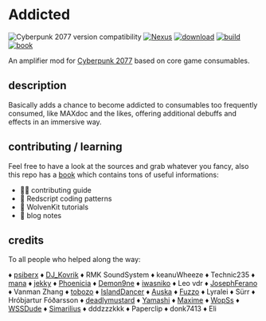 # Addicted

![Cyberpunk 2077 version compatibility](https://img.shields.io/badge/Cyberpunk_2077-patch_2.31-yellow) [![Nexus](https://img.shields.io/badge/Nexus-Addicted-orange)](https://www.nexusmods.com/cyberpunk2077/mods/7480) [![download](https://img.shields.io/github/v/release/cyb3rpsych0s1s/4ddicted?display_name=tag&include_prereleases&label=Download)](https://github.com/cyb3rpsych0s1s/4ddicted/releases/latest) [![build](https://github.com/cyb3rpsych0s1s/4ddicted/actions/workflows/quality.yml/badge.svg)](https://github.com/cyb3rpsych0s1s/4ddicted/actions) [![book](https://github.com/cyb3rpsych0s1s/4ddicted/actions/workflows/pages.yml/badge.svg)](https://cyb3rpsych0s1s.github.io/4ddicted/)

An amplifier mod for [Cyberpunk 2077](https://www.cyberpunk.net/) based on core game consumables.

## description

Basically adds a chance to become addicted to consumables too frequently consumed, like MAXdoc and the likes, offering additional debuffs and effects in an immersive way.

## contributing / learning

Feel free to have a look at the sources and grab whatever you fancy,
also this repo has a [book](https://cyb3rpsych0s1s.github.io/4ddicted/) which contains tons of useful informations:

- 🧑‍💻 contributing guide
- 🔴 Redscript coding patterns
- 🐺 WolvenKit tutorials
- 📝 blog notes

## credits

To all people who helped along the way:

♦ [psiberx](https://github.com/psiberx)
♦ [DJ_Kovrik](https://github.com/djkovrik)
♦ RMK SoundSystem
♦ keanuWheeze
♦ Technic235
♦ [mana](https://github.com/manavortex)
♦ [jekky](https://github.com/jac3km4)
♦ [Phoenicia](https://github.com/Phoenica)
♦ [Demon9ne](https://github.com/DerekM07)
♦ [iwasniko](https://github.com/niko0991)
♦ Leo vdr
♦ [JosephFerano](https://github.com/JosephFerano)
♦ Vanman Zhang
♦ [tobozo](https://github.com/tobozo)
♦ [IslandDancer](https://github.com/IslandDancer)
♦ [Auska](https://github.com/effs)
♦ [Fuzzo](https://github.com/rfuzzo)
♦ Lyralei
♦ Sürr
♦ Hróbjartur Fóðarsson
♦ [deadlymustard](https://github.com/deadlymustard)
♦ [Yamashi](https://github.com/Yamashi)
♦ [Maxime](https://github.com/maximegmd)
♦ [WopSs](https://github.com/WopsS)
♦ [WSSDude](https://github.com/WSSDude)
♦ [Simarilius](https://github.com/Simarilius-uk)
♦ dddzzzkkk
♦ Paperclip
♦ donk7413
♦ Eli
